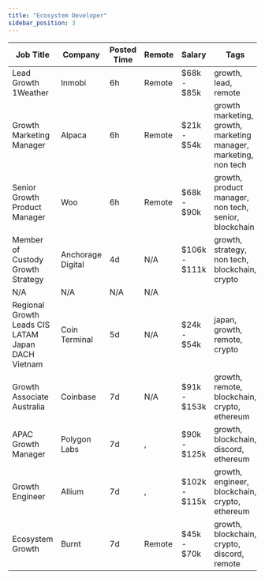 ```yaml
---
title: "Ecosystem Developer"
sidebar_position: 3
---
```


| Job Title | Company | Posted Time | Remote | Salary | Tags | Apply Link |
|-----------|---------|-------------|--------|--------|------|------------|
| Lead Growth 1Weather | Inmobi | 6h | Remote | $68k - $85k | growth, lead, remote | [Apply](https://web3.career/lead-growth-1weather-inmobi/99734) |
| Growth Marketing Manager | Alpaca | 6h | Remote | $21k - $54k | growth marketing, growth, marketing manager, marketing, non tech | [Apply](https://web3.career/growth-marketing-manager-alpaca/99668) |
| Senior Growth Product Manager | Woo | 6h | Remote | $68k - $90k | growth, product manager, non tech, senior, blockchain | [Apply](https://web3.career/senior-growth-product-manager-woo/95664) |
| Member of Custody Growth Strategy | Anchorage Digital | 4d | N/A | $106k - $111k | growth, strategy, non tech, blockchain, crypto | [Apply](https://web3.career/member-of-custody-growth-strategy-anchorage/99484) |
| N/A | N/A | N/A | N/A |  |  | [Apply](https://web3.career/metana) |
| Regional Growth Leads CIS LATAM Japan DACH Vietnam | Coin Terminal | 5d | N/A | $24k - $54k | japan, growth, remote, crypto | [Apply](https://web3.career/regional-growth-leads-cis-latam-japan-dach-vietnam-coin-terminal/99448) |
| Growth Associate Australia | Coinbase | 7d | N/A | $91k - $153k | growth, remote, blockchain, crypto, ethereum | [Apply](https://web3.career/growth-associate-australia-coinbase/99332) |
| APAC Growth Manager | Polygon Labs | 7d | , | $90k - $125k | growth, blockchain, discord, ethereum | [Apply](https://web3.career/apac-growth-manager-polygonlabs/99270) |
| Growth Engineer | Allium | 7d | , | $102k - $115k | growth, engineer, blockchain, crypto, ethereum | [Apply](https://web3.career/growth-engineer-allium/99239) |
| Ecosystem Growth | Burnt | 7d | Remote | $45k - $70k | growth, blockchain, crypto, discord, remote | [Apply](https://web3.career/ecosystem-growth-burnt/99194) |
